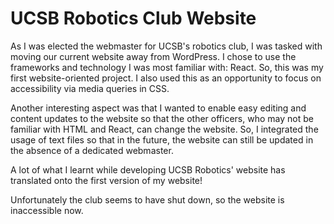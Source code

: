 # UCSB Robotics Club Website

As I was elected the webmaster for UCSB's robotics club, I was tasked with moving our current website away from WordPress. I chose to use the frameworks and technology I was most familiar with: React. So, this was my first website-oriented project. I also used this as an opportunity to focus on accessibility via media queries in CSS.

Another interesting aspect was that I wanted to enable easy editing and content updates to the website so that the other officers, who may not be familiar with HTML and React, can change the website. So, I integrated the usage of text files so that in the future, the website can still be updated in the absence of a dedicated webmaster.

A lot of what I learnt while developing UCSB Robotics' website has translated onto the first version of my website!

Unfortunately the club seems to have shut down, so the website is inaccessible now.
